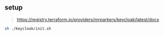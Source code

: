 ## setup

> https://registry.terraform.io/providers/mrparkers/keycloak/latest/docs

```sh
sh ./keycloak/init.sh
```
